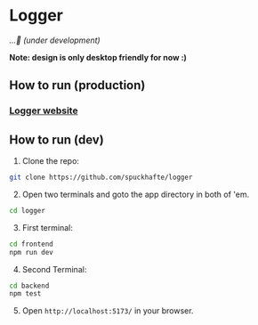 # Logger
*...🔨 (under development)*

**Note: design is only desktop friendly for now :)**

## How to run (production)
### [Logger website](https://loggerapp.netlify.app)

## How to run (dev)
1. Clone the repo: 
```bash
git clone https://github.com/spuckhafte/logger
```
2. Open two terminals and goto the app directory in both of 'em.
```bash
cd logger
```
3. First terminal:
```bash
cd frontend
npm run dev
```
4. Second Terminal:
```bash
cd backend
npm test
```
5. Open `http://localhost:5173/` in your browser.
